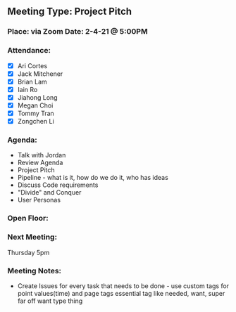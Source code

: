 ## Meeting Type: Project Pitch
### Place: via Zoom					Date: 2-4-21 @ 5:00PM
				
### Attendance:   
- [x] Ari Cortes			
- [x] Jack Mitchener
- [x] Brian Lam				
- [x] Iain Ro
- [x] Jiahong Long			
- [x] Megan Choi
- [x] Tommy Tran			
- [x] Zongchen Li

### Agenda:
- Talk with Jordan
- Review Agenda
- Project Pitch
- Pipeline - what is it, how do we do it, who has ideas
- Discuss Code requirements
- "Divide" and Conquer
- User Personas

### Open Floor:

### Next Meeting:
Thursday 5pm
### Meeting Notes:
- Create Issues for every task that needs to be done - use custom tags for point values(time) and page tags essential tag like needed, want, super far off want type thing
